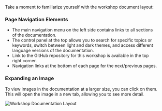 Take a moment to familiarize yourself with the workshop document layout:

### Page Navigation Elements

- The main navigation menu on the left side contains links to all sections of the documentation.
- The control panel at the top allows you to search for specific topics or keywords, switch between light and dark themes, and access different language versions of the documentation.
- Link to the GitHub repository for this workshop is available in the top right corner.
- Navigation links at the bottom of each page for the next/previous pages.

### Expanding an Image

To view images in the documentation at a larger size, you can click on them. This will open the image in a new tab, allowing you to see more detail.

![Workshop Documentation Layout](PLACEHOLDER_IMAGE.png)